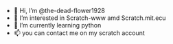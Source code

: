 - 👋 Hi, I’m @the-dead-flower1928
- 👀 I’m interested in Scratch-www amd Scratch.mit.ecu
- 🌱 I’m currently learning python
- 📫 you can contact me on my scratch account 
<!---
the-dead-flower1928/the-dead-flower1928 is a ✨ special ✨ repository because its `README.md` (this file) appears on your GitHub profile.
You can click the Preview link to take a look at your changes.
--->
